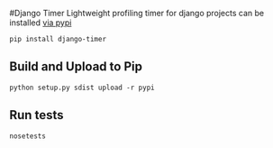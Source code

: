 #Django Timer
Lightweight profiling timer for django projects can be installed [via pypi](https://pypi.python.org/pypi?name=django-timer&version=0.1&:action=display)

    pip install django-timer

## Build and Upload to Pip

    python setup.py sdist upload -r pypi

## Run tests 

    nosetests 
